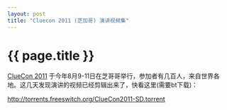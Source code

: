 ```yaml
---
layout: post
title: "Cluecon 2011 (芝加哥) 演讲视频集"
---
```


# {{ page.title }}

[ClueCon 2011](http://www.dujinfang.com/past/2011/8/14/cluecon-2011-xiao-ji/) 于今年8月9-11日在芝哥哥举行，参加者有几百人，来自世界各地。这几天发现演讲的视频已经剪辑出来了，快看这里(需要bt下载)：

<http://torrents.freeswitch.org/ClueCon2011-SD.torrent>

